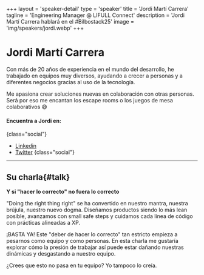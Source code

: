 +++
layout = 'speaker-detail'
type = 'speaker'
title = 'Jordi Martí Carrera'
tagline = 'Engineering Manager @ LIFULL Connect'
description = 'Jordi Martí Carrera hablará en el #Bilbostack25'
image = 'img/speakers/jordi.webp'
+++

# Jordi Martí Carrera

Con más de 20 años de experiencia en el mundo del desarrollo, he trabajado en equipos muy diversos, ayudando a crecer a personas y a diferentes negocios gracias al uso de la tecnología.

Me apasiona crear soluciones nuevas en colaboración con otras personas. Será por eso me encantan los escape rooms o los juegos de mesa colaborativos 😅

#### Encuentra a Jordi en:

{class="social"}

- [Linkedin](https://www.linkedin.com/in/jmarti-heedrox/)
- [Twitter](https://twitter.com/itortv)
  {class="social"}

---  

## Su charla{#talk}
**Y si "hacer lo correcto" no fuera lo correcto**

"Doing the right thing right" se ha convertido en nuestro mantra, nuestra brújula, nuestro nuevo dogma. Diseñamos productos siendo lo más lean posible, avanzamos con small safe steps y cuidamos cada línea de código con prácticas alineadas a XP.

¡BASTA YA! Este "deber de hacer lo correcto" tan estricto empieza a pesarnos como equipo y como personas. En esta charla me gustaría explorar cómo la presión de trabajar así puede estar dañando nuestras dinámicas y desgastando a nuestro equipo.

¿Crees que esto no pasa en tu equipo? Yo tampoco lo creía.
